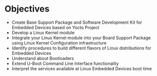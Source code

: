 # Objectives

- Create Base Support Package and Software Development Kit for Embedded Devices based on Yocto Project
- Develop a Linux Kernel module
- Integrate your Linux Kernel module into your Board Support Package using Linux Kernel Configuration infrastructure
- Identify procedures to build different flavors of Linux distributions for Embedded Devices
- Understand about Bootloaders
- Extend U-Boot Command Line Interface functionality
- Interpret the services available at Linux Embedded Devices boot time 